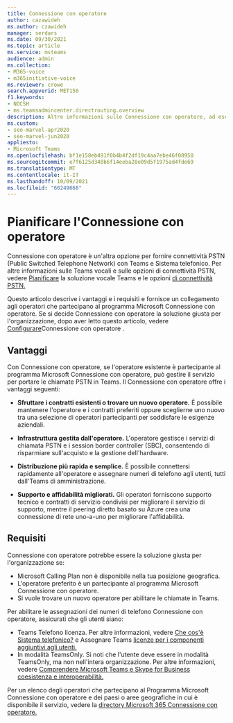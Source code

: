```yaml
---
title: Connessione con operatore
author: cazawideh
ms.author: czawideh
manager: serdars
ms.date: 09/30/2021
ms.topic: article
ms.service: msteams
audience: admin
ms.collection:
- M365-voice
- m365initiative-voice
ms.reviewer: crowe
search.appverid: MET150
f1.keywords:
- NOCSH
- ms.teamsadmincenter.directrouting.overview
description: Altre informazioni sulle Connessione con operatore, ad esempio i requisiti e la pianificazione della distribuzione.
ms.custom:
- seo-marvel-apr2020
- seo-marvel-jun2020
appliesto:
- Microsoft Teams
ms.openlocfilehash: bf1e158eb491f0b4b4f2df19c4aa7ebe46f08950
ms.sourcegitcommit: e7f6125d348b6f14eeba28e09d5f1975ad4fde69
ms.translationtype: MT
ms.contentlocale: it-IT
ms.lasthandoff: 10/09/2021
ms.locfileid: "60249668"
---
```

# <a name="plan-for-operator-connect"></a>Pianificare l'Connessione con operatore

Connessione con operatore è un'altra opzione per fornire connettività PSTN (Public Switched Telephone Network) con Teams e Sistema telefonico. Per altre informazioni sulle Teams vocali e sulle opzioni di connettività PSTN, vedere [Pianificare](cloud-voice-landing-page.md) la soluzione vocale Teams e le opzioni [di connettività PSTN.](pstn-connectivity.md)

Questo articolo descrive i vantaggi e i requisiti e fornisce un collegamento agli operatori che partecipano al programma Microsoft Connessione con operatore.  Se si decide Connessione con operatore la soluzione giusta per l'organizzazione, dopo aver letto questo articolo, vedere [Configurare](operator-connect-configure.md)Connessione con operatore .  

## <a name="benefits"></a>Vantaggi

Con Connessione con operatore, se l'operatore esistente è partecipante al programma Microsoft Connessione con operatore, può gestire il servizio per portare le chiamate PSTN in Teams. Il Connessione con operatore offre i vantaggi seguenti:

- **Sfruttare i contratti esistenti o trovare un nuovo operatore.** È possibile mantenere l'operatore e i contratti preferiti oppure sceglierne uno nuovo tra una selezione di operatori partecipanti per soddisfare le esigenze aziendali.

- **Infrastruttura gestita dall'operatore.** L'operatore gestisce i servizi di chiamata PSTN e i session border controller (SBC), consentendo di risparmiare sull'acquisto e la gestione dell'hardware.

- **Distribuzione più rapida e semplice.** È possibile connettersi rapidamente all'operatore e assegnare numeri di telefono agli utenti, tutti dall'Teams di amministrazione.

- **Supporto e affidabilità migliorati.** Gli operatori forniscono supporto tecnico e contratti di servizio condivisi per migliorare il servizio di supporto, mentre il peering diretto basato su Azure crea una connessione di rete uno-a-uno per migliorare l'affidabilità.

## <a name="requirements"></a>Requisiti

 Connessione con operatore potrebbe essere la soluzione giusta per l'organizzazione se:

- Microsoft Calling Plan non è disponibile nella tua posizione geografica.
- L'operatore preferito è un partecipante al programma Microsoft Connessione con operatore.
- Si vuole trovare un nuovo operatore per abilitare le chiamate in Teams.

Per abilitare le assegnazioni dei numeri di telefono Connessione con operatore, assicurati che gli utenti siano:

- Teams Telefono licenza. Per altre informazioni, vedere [Che cos'è Sistema telefonico?](what-is-phone-system-in-office-365.md) e Assegnare Teams [licenze per i componenti aggiuntivi agli utenti.](teams-add-on-licensing/assign-teams-add-on-licenses.md)
- In modalità TeamsOnly. Si noti che l'utente deve essere in modalità TeamsOnly, ma non nell'intera organizzazione. Per altre informazioni, vedere [Comprendere Microsoft Teams e Skype for Business coesistenza e interoperabilità.](teams-and-skypeforbusiness-coexistence-and-interoperability.md)

Per un elenco degli operatori che partecipano al Programma Microsoft Connessione con operatore e dei paesi o aree geografiche in cui è disponibile il servizio, vedere la [directory Microsoft 365 Connessione con operatore.](https://cloudpartners.transform.microsoft.com/practices/microsoft-365-for-operators/directory)

